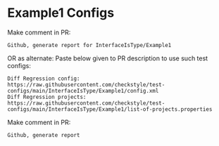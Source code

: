 # Example1 Configs
Make comment in PR:
```
Github, generate report for InterfaceIsType/Example1
```
OR as alternate:
Paste below given to PR description to use such test configs:
```
Diff Regression config: https://raw.githubusercontent.com/checkstyle/test-configs/main/InterfaceIsType/Example1/config.xml
Diff Regression projects: https://raw.githubusercontent.com/checkstyle/test-configs/main/InterfaceIsType/Example1/list-of-projects.properties
```
Make comment in PR:
```
Github, generate report
```
